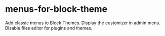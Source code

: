 # menus-for-block-theme
Add classic menus to Block Themes. Display the customizer in admin menu. Disable files editor for plugins and themes.
